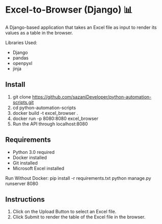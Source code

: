 # Excel-to-Browser (Django) 📊
A Django-based application that takes an Excel file as input to render its values as a table in the browser.

Libraries Used:

- Django
- pandas
- openpyxl
- jinja


## Install
1. git clone https://github.com/sazaniDeveloper/python-automation-scripts.git
2. cd python-automation-scripts
3. docker build -t excel_browser .
4. docker run -p 8080:8080 excel_browser
5. Run the API through localhost:8080

## Requirements
- Python 3.0 required
- Docker installed
- Git installed
- Microsoft Excel installed

Run Without Docker: 
pip install -r requirements.txt
python manage.py runserver 8080

## Instructions
1. Click on the Upload Button to select an Excel file. 
2. Click Submit to render the table of the Excel file in the browser.

